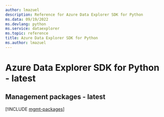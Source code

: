 ```yaml
---
author: lmazuel
description: Reference for Azure Data Explorer SDK for Python
ms.data: 09/19/2022
ms.devlang: python
ms.service: dataexplorer
ms.topic: reference
title: Azure Data Explorer SDK for Python
ms.author: lmazuel
---
```

# Azure Data Explorer SDK for Python - latest

## Management packages - latest
[!INCLUDE [mgmt-packages](data-explorer-mgmt-index.md)]